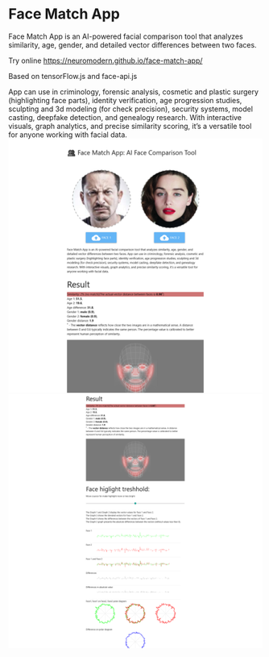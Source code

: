 # Face Match App
Face Match App is an AI-powered facial comparison tool that analyzes similarity, age, gender, and detailed vector differences between two faces. 

Try online https://neuromodern.github.io/face-match-app/

Based on tensorFlow.js and face-api.js

App can use in criminology, forensic analysis, cosmetic and plastic surgery (highlighting face parts), identity verification, age progression studies, sculpting and 3d modeling (for check precision), security systems, model casting, deepfake detection, and genealogy research. With interactive visuals, graph analytics, and precise similarity scoring, it’s a versatile tool for anyone working with facial data. 
<img src=".github/Face-Match-APP_neuromodern_01.png" alt="Banner" width="600"/>
<img src=".github/Face-Match-APP_neuromodern_02.png" alt="Banner" width="600"/>


